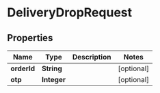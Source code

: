 

# DeliveryDropRequest

## Properties

Name | Type | Description | Notes
------------ | ------------- | ------------- | -------------
**orderId** | **String** |  |  [optional]
**otp** | **Integer** |  |  [optional]




